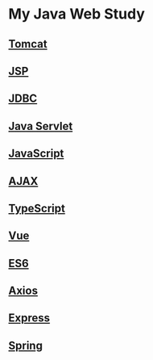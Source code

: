 # My Java Web Study

## [Tomcat](note/Tomcat.md)
## [JSP](note/JSP.md)
## [JDBC](note/JDBC.md)
## [Java Servlet](note/Servlet.md)
## [JavaScript](note/JavaScript.md)
## [AJAX](note/Ajax.md)
## [TypeScript](note/TypeScript.md)
## [Vue](frontend/hello_vue/Vue.md)
## [ES6](note/ES6.md)
## [Axios](frontend/hello_vue/axios_test/Axios.md)
## [Express](frontend/hello_vue/express_test/Express.md)
## [Spring](backend/spring/Spring.md)

